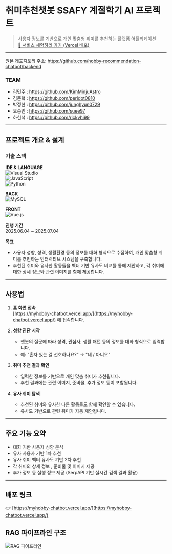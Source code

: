# 취미추천챗봇 SSAFY 계절학기 AI 프로젝트

> 사용자 정보를 기반으로 개인 맞춤형 취미를 추천하는 플랫폼 어플리케이션  
> [🔗 서비스 체험하러 가기 (Vercel 배포)](https://myhobby-chatbot.vercel.app/)

---

원본 레포지토리 주소: https://github.com/hobby-recommendation-chatbot/backend

### TEAM  
- 김민주 : https://github.com/KimMinjuAstro  
- 김준혁 : https://github.com/peridot0810  
- 박정현 : https://github.com/junghyun0729  
- 오승언 : https://github.com/suee97  
- 하헌석 : https://github.com/rickyhi99  

---

## 프로젝트 개요 & 설계

### 기술 스택

**IDE & LANGUAGE**  
![Visual Studio](https://img.shields.io/badge/Visual%20Studio-3DDC84?style=flat&logo=Visual%20Studio&logoColor=white)  
![JavaScript](https://img.shields.io/badge/javascript-F7DF1E?style=flat-square&logo=javascript&logoColor=white)  
![Python](https://img.shields.io/badge/Python-3776AB?style=flat-square&logo=Python&logoColor=white)

**BACK**  
![MySQL](https://img.shields.io/badge/mysql-4479A1?style=flat-square&logo=mysql&logoColor=white)

**FRONT**  
![Vue.js](https://img.shields.io/badge/vuedotjs-4FC08D?style=flat-square&logo=vuedotjs&logoColor=white)

**진행 기간**  
2025.06.04 ~ 2025.07.04

**목표**  
- 사용자 성향, 성격, 생활환경 등의 정보를 대화 형식으로 수집하여, 개인 맞춤형 취미를 추천하는 인터랙티브 시스템을 구축합니다.  
- 추천된 취미와 유사한 활동들을 벡터 기반 유사도 비교를 통해 제안하고, 각 취미에 대한 상세 정보와 관련 이미지를 함께 제공합니다.

---

## 사용법

1. **홈 화면 접속**  
   [https://myhobby-chatbot.vercel.app/](https://myhobby-chatbot.vercel.app/) 에 접속합니다.

2. **성향 진단 시작**  
   - 챗봇의 질문에 따라 성격, 관심사, 생활 패턴 등의 정보를 대화 형식으로 입력합니다.  
   - 예: "혼자 있는 걸 선호하나요?" → "네 / 아니오"

3. **취미 추천 결과 확인**  
   - 입력한 정보를 기반으로 개인 맞춤 취미가 추천됩니다.  
   - 추천 결과에는 관련 이미지, 준비물, 추가 정보 등이 포함됩니다.

4. **유사 취미 탐색**  
   - 추천된 취미와 유사한 다른 활동들도 함께 확인할 수 있습니다.  
   - 유사도 기반으로 관련 취미가 자동 제안됩니다.

---

## 주요 기능 요약

- 대화 기반 사용자 성향 분석  
- 유사 사용자 기반 1차 추천  
- 유사 취미 벡터 유사도 기반 2차 추천  
- 각 취미의 상세 정보 , 준비물 및 이미지 제공  
- 추가 정보 등 실행 정보 제공  (SerpAPI 기반 실시간 검색 결과 활용)

---

## 배포 링크

👉 [https://myhobby-chatbot.vercel.app/](https://myhobby-chatbot.vercel.app/)

## RAG 파이프라인 구조

![RAG 파이프라인](./docs/서울_3팀_rag파이프라인.png)
